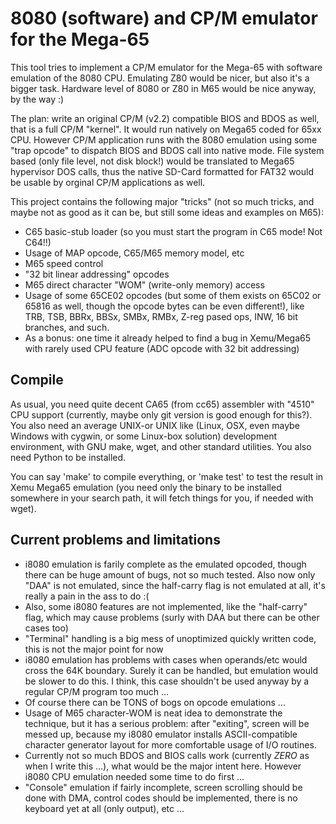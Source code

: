 # 8080 (software) and CP/M emulator for the Mega-65

This tool tries to implement a CP/M emulator for the Mega-65 with software
emulation of the 8080 CPU. Emulating Z80 would be nicer, but also it's a bigger
task. Hardware level of 8080 or Z80 in M65 would be nice anyway, by the way :)

The plan: write an original CP/M (v2.2) compatible BIOS and BDOS as well, that
is a full CP/M "kernel". It would run natively on Mega65 coded for 65xx CPU.
However CP/M application runs with the 8080 emulation using some "trap opcode"
to dispatch BIOS and BDOS call into native mode. File system based (only file
level, not disk block!) would be translated to Mega65 hypervisor DOS calls,
thus the native SD-Card formatted for FAT32 would be usable by orginal CP/M
applications as well.

This project contains the following major "tricks" (not so much tricks, and
maybe not as good as it can be, but still some ideas and examples on M65):

* C65 basic-stub loader (so you must start the program in C65 mode! Not C64!!)
* Usage of MAP opcode, C65/M65 memory model, etc
* M65 speed control
* "32 bit linear addressing" opcodes
* M65 direct character "WOM" (write-only memory) access
* Usage of some 65CE02 opcodes (but some of them exists on 65C02 or 65816 as
  well, though the opcode bytes can be even different!), like TRB, TSB,
  BBRx, BBSx, SMBx, RMBx, Z-reg pased ops, INW, 16 bit branches, and such.
* As a bonus: one time it already helped to find a bug in Xemu/Mega65 with
  rarely used CPU feature (ADC opcode with 32 bit addressing)

## Compile

As usual, you need quite decent CA65 (from cc65) assembler with "4510" CPU
support (currently, maybe only git version is good enough for this?). You
also need an average UNIX-or UNIX like (Linux, OSX, even maybe Windows with
cygwin, or some Linux-box solution) development environment, with GNU make,
wget, and other standard utilities. You also need Python to be installed.

You can say 'make' to compile everything, or 'make test' to test the result
in Xemu Mega65 emulation (you need only the binary to be installed somewhere
in your search path, it will fetch things for you, if needed with wget).

## Current problems and limitations

* i8080 emulation is farily complete as the emulated opcoded, though there
  can be huge amount of bugs, not so much tested. Also now only "DAA"
  is not emulated, since the half-carry flag is not emulated at all, it's
  really a pain in the ass to do :(
* Also, some i8080 features are not implemented, like the "half-carry" flag,
  which may cause problems (surly with DAA but there can be other cases too)
* "Terminal" handling is a big mess of unoptimized quickly written code,
  this is not the major point for now
* i8080 emulation has problems with cases when operands/etc would cross the
  64K boundary. Surely it can be handled, but emulation would be slower to
  do this. I think, this case shouldn't be used anyway by a regular CP/M
  program too much ...
* Of course there can be TONS of bogs on opcode emulations ...
* Usage of M65 character-WOM is neat idea to demonstrate the technique, but
  it has a serious problem: after "exiting", screen will be messed up, because
  my i8080 emulator installs ASCII-compatible character generator layout for
  more comfortable usage of I/O routines.
* Currently not so much BDOS and BIOS calls work (currently *ZERO* as when
  I write this ...), what would be the major intent here. However i8080 CPU
  emulation needed some time to do first ...
* "Console" emulation if fairly incomplete, screen scrolling should be done
  with DMA, control codes should be implemented, there is no keyboard yet
  at all (only output), etc ...
